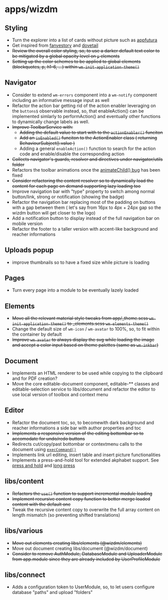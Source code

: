 # **apps/wizdm**

## Styling
* Turn the explorer into a list of cards without picture such as [appfutura](https://www.appfutura.com/app-projects)
* Get inspired from [fanvestory](https://fanvestory.com) and [dovetail](https://dovetailapp.com/)
* ~~Review the overall color styling, so, to use a darker default text color to be mitigated by a global opacity level on `p` elements~~
* ~~Setting up the color schemes to be applied to global elements (blockquotes, p, h1-6, ...) within `wm-init-application-theme()`~~

## Navigator
* Consider to extend  `wm-errors` component into a `wm-notify` component including an informative message input as well
* Refactor the action bar getting rid of the action enabler leveraging on the `buttons$` observable instead, so, that enableAction() can be implemented simlarly to performAction() and eventually other functions to dynamically change labels as well. 
* ~~Improve ToolbarService with:~~
  * ~~Adding the default value to start with to the `actionEnabler()` funciton~~
  * ~~Add an `isEnabled()` funciton to the ActionEnabler class ( returning BehaviourSubject().value )~~
  * Adding a general `enableAction()` function to search for the action code and enable/disable the corresponding action
* ~~Collects navigator's guards, resolver and directives under navigator/utils folder~~
* Refactors the toolbar animations once the [animateChild() bug](https://github.com/angular/angular/issues/27245) has been fixed
* ~~Consider refactoring the content resolver so to dynamically load the content for each page on demand supporting lazy loading too~~
* Improve navigation bar with "type" property to switch among normal button/link, strong or notification (showing the badge)
* Refactor the navigation bar replacing most of the padding on buttons with a gap between them ( let's say from 16px to 4px + 24px gap so the wizdm button will get closer to the logo)
* Add a notification button to display instead of the full navigation bar on mobile version
* Refactor the footer to a taller version with accent-like background and reacher informations

## Uploads popup
* improve thumbnails so to have a fixed size while picture is loading

## Pages
* Turn every page into a module to be eventually lazely loaded

## Elements
* ~~Move all the relevant material style tweaks from app/_theme.scss `wm-init-application-theme()` to _elements.scss `wm-elements-theme()`~~
* Change the default size of `wm-icon` / `wm-avatar` to 100%, so, to fit within the container by default
* ~~Improve `wm-avatar` to always display the svg while loading the image and accept a color input based on theme palettes (same as `wm-inkbar`)~~

## Document
* Implements an HTML renderer to be used while copying to the clipboard and for PDF creation?
* Move the core editable-document component, editable-** classes and editable-selection service to libs/document and refactor the editor to use local version of toolbox and context menu

## Editor
* Refactor the document toc, so, to becomewith dark background and reacher informations a side bar with author properties and toc
* ~~Implements a responsive version of the editing bottombar so to accomodate for undo/redo buttons~~
* Redirects cut/copy/past bottombar or contextmenu calls to the document using [`execCommand()`](https://developer.mozilla.org/en-US/docs/Web/API/Document/execCommand)
* Implements link url editing, insert table and insert picture functionalities
* Implements a press-and-hold tool for extended akphabet support. See [press and hold](https://github.com/kasperpeulen/PressAndHold) and [long press](https://github.com/quentint/long-press)

## libs/content
* ~~Refactors the `use()` function to support incremental module loading~~
* ~~Implement recursive content copy function to better merge loaded content with the default one~~
* Tweak the recursive content copy to overwrite the full array content on length mismatch (so preventing shifted translations)

## libs/various
* ~~Move out elements creating libs/elements (@wizdm/elements)~~
* Move out document creating libs/document (@wizdm/document)
* ~~Consider to remove AuthModule, DatabaseModule and UploaderModule from app.module since they are already included by UserProfileModule~~

## libs/connect
* Adds a configuration token to UserModule, so, to let users configure database "paths" and upload "folders"
